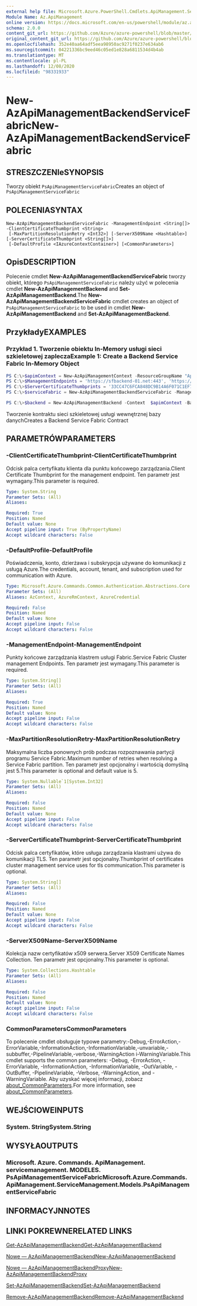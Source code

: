 ```yaml
---
external help file: Microsoft.Azure.PowerShell.Cmdlets.ApiManagement.ServiceManagement.dll-Help.xml
Module Name: Az.ApiManagement
online version: https://docs.microsoft.com/en-us/powershell/module/az.apimanagement/new-azapimanagementbackendservicefabric
schema: 2.0.0
content_git_url: https://github.com/Azure/azure-powershell/blob/master/src/ApiManagement/ApiManagement/help/New-AzApiManagementBackendServiceFabric.md
original_content_git_url: https://github.com/Azure/azure-powershell/blob/master/src/ApiManagement/ApiManagement/help/New-AzApiManagementBackendServiceFabric.md
ms.openlocfilehash: 352e40aa64adf5eea98950ac9271f0237e634ab6
ms.sourcegitcommit: 04221336bc9eed46c05ed1e828a6811534d4b4ab
ms.translationtype: MT
ms.contentlocale: pl-PL
ms.lasthandoff: 12/08/2020
ms.locfileid: "98331933"
---
```

# <span data-ttu-id="3ef57-101">New-AzApiManagementBackendServiceFabric</span><span class="sxs-lookup"><span data-stu-id="3ef57-101">New-AzApiManagementBackendServiceFabric</span></span>

## <span data-ttu-id="3ef57-102">STRESZCZENIe</span><span class="sxs-lookup"><span data-stu-id="3ef57-102">SYNOPSIS</span></span>
<span data-ttu-id="3ef57-103">Tworzy obiekt `PsApiManagementServiceFabric`</span><span class="sxs-lookup"><span data-stu-id="3ef57-103">Creates an object of `PsApiManagementServiceFabric`</span></span>

## <span data-ttu-id="3ef57-104">POLECENIA</span><span class="sxs-lookup"><span data-stu-id="3ef57-104">SYNTAX</span></span>

```
New-AzApiManagementBackendServiceFabric -ManagementEndpoint <String[]> -ClientCertificateThumbprint <String>
 [-MaxPartitionResolutionRetry <Int32>] [-ServerX509Name <Hashtable>] [-ServerCertificateThumbprint <String[]>]
 [-DefaultProfile <IAzureContextContainer>] [<CommonParameters>]
```

## <span data-ttu-id="3ef57-105">Opis</span><span class="sxs-lookup"><span data-stu-id="3ef57-105">DESCRIPTION</span></span>

<span data-ttu-id="3ef57-106">Polecenie cmdlet **New-AzApiManagementBackendServiceFabric** tworzy obiekt, którego `PsApiManagementServiceFabric` należy użyć w polecenia cmdlet **New-AzApiManagementBackend** and **Set-AzApiManagementBackend**.</span><span class="sxs-lookup"><span data-stu-id="3ef57-106">The **New-AzApiManagementBackendServiceFabric** cmdlet creates an object of `PsApiManagementServiceFabric` to be used in cmdlet **New-AzApiManagementBackend** and **Set-AzApiManagementBackend**.</span></span>

## <span data-ttu-id="3ef57-107">Przykłady</span><span class="sxs-lookup"><span data-stu-id="3ef57-107">EXAMPLES</span></span>

### <span data-ttu-id="3ef57-108">Przykład 1. Tworzenie obiektu In-Memory usługi sieci szkieletowej zaplecza</span><span class="sxs-lookup"><span data-stu-id="3ef57-108">Example 1: Create a Backend Service Fabric In-Memory Object</span></span>
```powershell
PS C:\>$apimContext = New-AzApiManagementContext -ResourceGroupName "Api-Default-WestUS" -ServiceName "contoso"
PS C:\>$ManagementEndpoints = 'https://sfbackend-01.net:443', 'https://sfbackend-02.net:443'
PS C:\>$ServerCertificateThumbprints = '33CC47C6FCA848DC9B14A6F071C1EF7C'
PS C:\>$serviceFabric = New-AzApiManagementBackendServiceFabric -ManagementEndpoint  $ManagementEndpoints -ClientCertificateThumbprint "33CC47C6FCA848DC9B14A6F071C1EF7C" -ServerX509Name @{"CN=foobar.net" = @('33CC47C6FCA848DC9B14A6F071C1EF7C'); } -ServerCertificateThumbprint $ServerCertificateThumbprints

PS C:\>$backend = New-AzApiManagementBackend -Context  $apimContext -BackendId 123 -Url 'https://contoso.com/awesomeapi' -Protocol http -ServiceFabricCluster $serviceFabric -Description "service fabric backend" -PassThru
```

<span data-ttu-id="3ef57-109">Tworzenie kontraktu sieci szkieletowej usługi wewnętrznej bazy danych</span><span class="sxs-lookup"><span data-stu-id="3ef57-109">Creates a Backend Service Fabric Contract</span></span>

## <span data-ttu-id="3ef57-110">PARAMETRÓW</span><span class="sxs-lookup"><span data-stu-id="3ef57-110">PARAMETERS</span></span>

### <span data-ttu-id="3ef57-111">-ClientCertificateThumbprint</span><span class="sxs-lookup"><span data-stu-id="3ef57-111">-ClientCertificateThumbprint</span></span>
<span data-ttu-id="3ef57-112">Odcisk palca certyfikatu klienta dla punktu końcowego zarządzania.</span><span class="sxs-lookup"><span data-stu-id="3ef57-112">Client Certificate Thumbprint for the management endpoint.</span></span>
<span data-ttu-id="3ef57-113">Ten parametr jest wymagany.</span><span class="sxs-lookup"><span data-stu-id="3ef57-113">This parameter is required.</span></span>

```yaml
Type: System.String
Parameter Sets: (All)
Aliases:

Required: True
Position: Named
Default value: None
Accept pipeline input: True (ByPropertyName)
Accept wildcard characters: False
```

### <span data-ttu-id="3ef57-114">-DefaultProfile</span><span class="sxs-lookup"><span data-stu-id="3ef57-114">-DefaultProfile</span></span>
<span data-ttu-id="3ef57-115">Poświadczenia, konto, dzierżawa i subskrypcja używane do komunikacji z usługą Azure.</span><span class="sxs-lookup"><span data-stu-id="3ef57-115">The credentials, account, tenant, and subscription used for communication with Azure.</span></span>

```yaml
Type: Microsoft.Azure.Commands.Common.Authentication.Abstractions.Core.IAzureContextContainer
Parameter Sets: (All)
Aliases: AzContext, AzureRmContext, AzureCredential

Required: False
Position: Named
Default value: None
Accept pipeline input: False
Accept wildcard characters: False
```

### <span data-ttu-id="3ef57-116">-ManagementEndpoint</span><span class="sxs-lookup"><span data-stu-id="3ef57-116">-ManagementEndpoint</span></span>
<span data-ttu-id="3ef57-117">Punkty końcowe zarządzania klastrem usługi Fabric.</span><span class="sxs-lookup"><span data-stu-id="3ef57-117">Service Fabric Cluster management Endpoints.</span></span>
<span data-ttu-id="3ef57-118">Ten parametr jest wymagany.</span><span class="sxs-lookup"><span data-stu-id="3ef57-118">This parameter is required.</span></span>

```yaml
Type: System.String[]
Parameter Sets: (All)
Aliases:

Required: True
Position: Named
Default value: None
Accept pipeline input: False
Accept wildcard characters: False
```

### <span data-ttu-id="3ef57-119">-MaxPartitionResolutionRetry</span><span class="sxs-lookup"><span data-stu-id="3ef57-119">-MaxPartitionResolutionRetry</span></span>
<span data-ttu-id="3ef57-120">Maksymalna liczba ponownych prób podczas rozpoznawania partycji programu Service Fabric.</span><span class="sxs-lookup"><span data-stu-id="3ef57-120">Maximum number of retries when resolving a Service Fabric partition.</span></span>
<span data-ttu-id="3ef57-121">Ten parametr jest opcjonalny i wartością domyślną jest 5.</span><span class="sxs-lookup"><span data-stu-id="3ef57-121">This parameter is optional and default value is 5.</span></span>

```yaml
Type: System.Nullable`1[System.Int32]
Parameter Sets: (All)
Aliases:

Required: False
Position: Named
Default value: None
Accept pipeline input: False
Accept wildcard characters: False
```

### <span data-ttu-id="3ef57-122">-ServerCertificateThumbprint</span><span class="sxs-lookup"><span data-stu-id="3ef57-122">-ServerCertificateThumbprint</span></span>
<span data-ttu-id="3ef57-123">Odcisk palca certyfikatów, które usługa zarządzania klastrami używa do komunikacji TLS. Ten parametr jest opcjonalny.</span><span class="sxs-lookup"><span data-stu-id="3ef57-123">Thumbprint of certificates cluster management service uses for tls communication.This parameter is optional.</span></span>

```yaml
Type: System.String[]
Parameter Sets: (All)
Aliases:

Required: False
Position: Named
Default value: None
Accept pipeline input: False
Accept wildcard characters: False
```

### <span data-ttu-id="3ef57-124">-ServerX509Name</span><span class="sxs-lookup"><span data-stu-id="3ef57-124">-ServerX509Name</span></span>
<span data-ttu-id="3ef57-125">Kolekcja nazw certyfikatów x509 serwera.</span><span class="sxs-lookup"><span data-stu-id="3ef57-125">Server X509 Certificate Names Collection.</span></span>
<span data-ttu-id="3ef57-126">Ten parametr jest opcjonalny.</span><span class="sxs-lookup"><span data-stu-id="3ef57-126">This parameter is optional.</span></span>

```yaml
Type: System.Collections.Hashtable
Parameter Sets: (All)
Aliases:

Required: False
Position: Named
Default value: None
Accept pipeline input: False
Accept wildcard characters: False
```

### <span data-ttu-id="3ef57-127">CommonParameters</span><span class="sxs-lookup"><span data-stu-id="3ef57-127">CommonParameters</span></span>
<span data-ttu-id="3ef57-128">To polecenie cmdlet obsługuje typowe parametry:-Debug,-ErrorAction,-ErrorVariable,-InformationAction,-InformationVariable,-unvariable,-subbuffer,-PipelineVariable,-verbose,-WarningAction i-WarningVariable.</span><span class="sxs-lookup"><span data-stu-id="3ef57-128">This cmdlet supports the common parameters: -Debug, -ErrorAction, -ErrorVariable, -InformationAction, -InformationVariable, -OutVariable, -OutBuffer, -PipelineVariable, -Verbose, -WarningAction, and -WarningVariable.</span></span> <span data-ttu-id="3ef57-129">Aby uzyskać więcej informacji, zobacz [about_CommonParameters](http://go.microsoft.com/fwlink/?LinkID=113216).</span><span class="sxs-lookup"><span data-stu-id="3ef57-129">For more information, see [about_CommonParameters](http://go.microsoft.com/fwlink/?LinkID=113216).</span></span>

## <span data-ttu-id="3ef57-130">WEJŚCIOWE</span><span class="sxs-lookup"><span data-stu-id="3ef57-130">INPUTS</span></span>

### <span data-ttu-id="3ef57-131">System. String</span><span class="sxs-lookup"><span data-stu-id="3ef57-131">System.String</span></span>

## <span data-ttu-id="3ef57-132">WYSYŁA</span><span class="sxs-lookup"><span data-stu-id="3ef57-132">OUTPUTS</span></span>

### <span data-ttu-id="3ef57-133">Microsoft. Azure. Commands. ApiManagement. servicemanagement. MODELES. PsApiManagementServiceFabric</span><span class="sxs-lookup"><span data-stu-id="3ef57-133">Microsoft.Azure.Commands.ApiManagement.ServiceManagement.Models.PsApiManagementServiceFabric</span></span>

## <span data-ttu-id="3ef57-134">INFORMACYJN</span><span class="sxs-lookup"><span data-stu-id="3ef57-134">NOTES</span></span>

## <span data-ttu-id="3ef57-135">LINKI POKREWNE</span><span class="sxs-lookup"><span data-stu-id="3ef57-135">RELATED LINKS</span></span>

[<span data-ttu-id="3ef57-136">Get-AzApiManagementBackend</span><span class="sxs-lookup"><span data-stu-id="3ef57-136">Get-AzApiManagementBackend</span></span>](./Get-AzApiManagementBackend.md)

[<span data-ttu-id="3ef57-137">Nowe — AzApiManagementBackend</span><span class="sxs-lookup"><span data-stu-id="3ef57-137">New-AzApiManagementBackend</span></span>](./New-AzApiManagementBackend.md)

[<span data-ttu-id="3ef57-138">Nowe — AzApiManagementBackendProxy</span><span class="sxs-lookup"><span data-stu-id="3ef57-138">New-AzApiManagementBackendProxy</span></span>](./New-AzApiManagementBackendProxy.md)

[<span data-ttu-id="3ef57-139">Set-AzApiManagementBackend</span><span class="sxs-lookup"><span data-stu-id="3ef57-139">Set-AzApiManagementBackend</span></span>](./Set-AzApiManagementBackend.md)

[<span data-ttu-id="3ef57-140">Remove-AzApiManagementBackend</span><span class="sxs-lookup"><span data-stu-id="3ef57-140">Remove-AzApiManagementBackend</span></span>](./Remove-AzApiManagementBackend.md)
